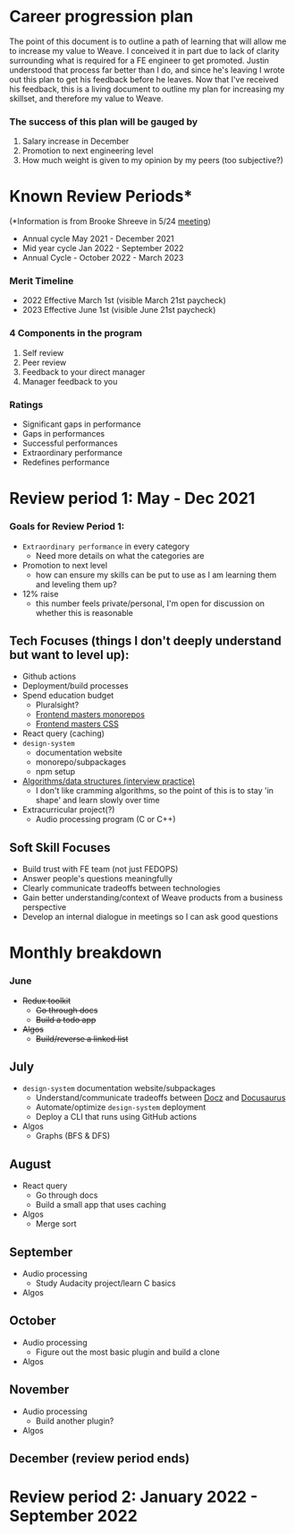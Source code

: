 # Career progression plan

The point of this document is to outline a path of learning that will allow me to increase my value to Weave. I conceived it in part due to lack of clarity surrounding what is required for a FE engineer to get promoted. Justin understood that process far better than I do, and since he's leaving I wrote out this plan to get his feedback before he leaves. Now that I've received his feedback, this is a living document to outline my plan for increasing my skillset, and therefore my value to Weave.

### The success of this plan will be gauged by

1. Salary increase in December
2. Promotion to next engineering level
3. How much weight is given to my opinion by my peers (too subjective?)

# Known Review Periods\*

(\*Information is from Brooke Shreeve in 5/24 [meeting](https://drive.google.com/file/d/19IMcY-6T-czsqqSSmS3Rr3arMGsksgQj/view))

- Annual cycle May 2021 - December 2021
- Mid year cycle Jan 2022 - September 2022
- Annual Cycle - October 2022 - March 2023

### Merit Timeline

- 2022 Effective March 1st (visible March 21st paycheck)
- 2023 Effective June 1st (visible June 21st paycheck)

### 4 Components in the program

1. Self review
2. Peer review
3. Feedback to your direct manager
4. Manager feedback to you

### Ratings

- Significant gaps in performance
- Gaps in performances
- Successful performances
- Extraordinary performance
- Redefines performance

# Review period 1: May - Dec 2021

### Goals for Review Period 1:

- `Extraordinary performance` in every category
  - Need more details on what the categories are
- Promotion to next level 
  - how can ensure my skills can be put to use as I am learning them and leveling them up?
- 12% raise
  - this number feels private/personal, I'm open for discussion on whether this is reasonable

## **Tech Focuses** (things I don't deeply understand but want to level up):

- Github actions
- Deployment/build processes
- Spend education budget
  - Pluralsight?
  - [Frontend masters monorepos](https://frontendmasters.com/courses/monorepos/)
  - [Frontend masters CSS](https://frontendmasters.com/courses/css-in-depth-v2/)
- React query (caching)
- `design-system`
  - documentation website
  - monorepo/subpackages
  - npm setup
- [Algorithms/data structures (interview practice)](https://www.educative.io/courses/grokking-the-coding-interview?ref=hackernoon.com&source=post_page)
  - I don't like cramming algorithms, so the point of this is to stay 'in shape' and learn slowly over time
- Extracurricular project(?)
  - Audio processing program (C or C++)

## **Soft Skill Focuses**

- Build trust with FE team (not just FEDOPS)
- Answer people's questions meaningfully
- Clearly communicate tradeoffs between technologies
- Gain better understanding/context of Weave products from a business perspective
- Develop an internal dialogue in meetings so I can ask good questions

# **Monthly breakdown**

### June

- ~~Redux toolkit~~
  - ~~Go through docs~~
  - ~~Build a todo app~~
- ~~Algos~~
  - ~~Build/reverse a linked list~~

## July

- `design-system` documentation website/subpackages
  - Understand/communicate tradeoffs between [Docz](https://www.docz.site/) and [Docusaurus](https://docusaurus.io/docs)
  - Automate/optimize `design-system` deployment
  - Deploy a CLI that runs using GitHub actions
- Algos
  - Graphs (BFS & DFS)

## August

- React query
  - Go through docs
  - Build a small app that uses caching
- Algos
  - Merge sort

## September

- Audio processing
  - Study Audacity project/learn C basics
- Algos

## October

- Audio processing
  - Figure out the most basic plugin and build a clone
- Algos

## November

- Audio processing
  - Build another plugin?
- Algos

## December (review period ends)

# Review period 2: January 2022 - September 2022
